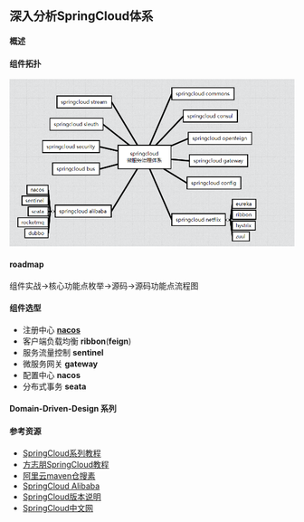 ## 深入分析SpringCloud体系

#### 概述

#### 组件拓扑

![SpringCloudTopology](docs/md/docs_imgs/image-20220211235646978.png)

#### roadmap

组件实战->核心功能点枚举->源码->源码功能点流程图

#### 组件选型

- 注册中心 **[nacos](https://nacos.io/zh-cn/docs/architecture.html)**
- 客户端负载均衡 **ribbon**(**feign**)
- 服务流量控制 **sentinel**
- 微服务网关 **gateway**
- 配置中心 **nacos**
- 分布式事务 **seata**

#### Domain-Driven-Design 系列



#### 参考资源

- [SpringCloud系列教程](https://blog.csdn.net/forezp/category_6830968.html?spm=1001.2014.3001.5482)
- [方志朋SpringCloud教程](https://www.fangzhipeng.com/spring-cloud.html)
- [阿里云maven仓搜素](https://developer.aliyun.com/mvn/search)
- [SpringCloud Alibaba](https://github.com/alibaba/spring-cloud-alibaba/blob/2021.x/README-zh.md)
- [SpringCloud版本说明](https://github.com/alibaba/spring-cloud-alibaba/wiki/%E7%89%88%E6%9C%AC%E8%AF%B4%E6%98%8E)
- [SpringCloud中文网](https://www.springcloud.cc/)